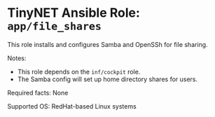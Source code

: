 # TinyNET Ansible Role: `app/file_shares`

This role installs and configures Samba and OpenSSh for file sharing.

Notes:

- This role depends on the `inf/cockpit` role.
- The Samba config will set up home directory shares for users.

Required facts: None

Supported OS: RedHat-based Linux systems
